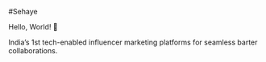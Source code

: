 #Sehaye

Hello, World! 👋

India’s 1st tech-enabled influencer marketing platforms for seamless barter collaborations. 





